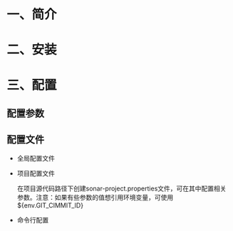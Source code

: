 # 一、简介

# 二、安装

# 三、配置


## 配置参数


## 配置文件

- 全局配置文件

- 项目配置文件

  在项目源代码路径下创建sonar-project.properties文件，可在其中配置相关参数。注意：如果有些参数的值想引用环境变量，可使用${env.GIT_CIMMIT_ID}

- 命令行配置


